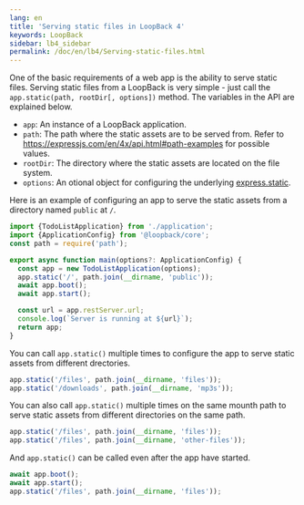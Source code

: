 ```yaml
---
lang: en
title: 'Serving static files in LoopBack 4'
keywords: LoopBack
sidebar: lb4_sidebar
permalink: /doc/en/lb4/Serving-static-files.html
---
```


One of the basic requirements of a web app is the ability to serve static files.
Serving static files from a LoopBack is very simple - just call the
`app.static(path, rootDir[, options])` method. The variables in the API are
explained below.

- `app`: An instance of a LoopBack application.
- `path`: The path where the static assets are to be served from. Refer to
  https://expressjs.com/en/4x/api.html#path-examples for possible values.
- `rootDir`: The directory where the static assets are located on the file
  system.
- `options`: An otional object for configuring the underlying
  [express.static](https://expressjs.com/en/4x/api.html#express.static).

Here is an example of configuring an app to serve the static assets from a
directory named `public` at `/`.

```ts
import {TodoListApplication} from './application';
import {ApplicationConfig} from '@loopback/core';
const path = require('path');

export async function main(options?: ApplicationConfig) {
  const app = new TodoListApplication(options);
  app.static('/', path.join(__dirname, 'public'));
  await app.boot();
  await app.start();

  const url = app.restServer.url;
  console.log(`Server is running at ${url}`);
  return app;
}
```

You can call `app.static()` multiple times to configure the app to serve static
assets from different drectories.

```ts
app.static('/files', path.join(__dirname, 'files'));
app.static('/downloads', path.join(__dirname, 'mp3s'));
```

You can also call `app.static()` multiple times on the same mounth path to serve
static assets from different directories on the same path.

```ts
app.static('/files', path.join(__dirname, 'files'));
app.static('/files', path.join(__dirname, 'other-files'));
```

And `app.static()` can be called even after the app have started.

```ts
await app.boot();
await app.start();
app.static('/files', path.join(__dirname, 'files'));
```
